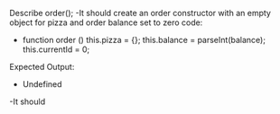 Describe order();
-It should create an order constructor with an empty object for pizza and order balance set to zero
code:
- function order ()
  this.pizza = {};
  this.balance = parseInt(balance);
  this.currentId = 0;

Expected Output:
- Undefined

-It should 